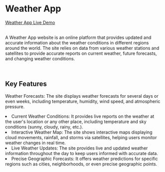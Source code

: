 <h1> Weather App </h1>
<a href="https://ahmedmabrouk84.github.io/Weather_Application/">Weather App Live Demo</a>
<br>
<br>
<p>A Weather App  website is an online platform that provides updated and accurate information about the weather conditions in different regions around the world. The site relies on data from various weather stations and satellites to provide accurate reports on current weather, future forecasts, and changing weather conditions.</p>

 <br>
 <h2>Key Features</h2>
 
<p>Weather Forecasts: The site displays weather forecasts for several days or even weeks, including temperature, humidity, wind speed, and atmospheric pressure.</p>

<li>Current Weather Conditions: It provides live reports on the weather at the user's location or any other place, including temperature and sky conditions (sunny, cloudy, rainy, etc.).</li>
<li>Interactive Weather Map: The site shows interactive maps displaying cloud movements, rainfall, and storms via satellites, helping users monitor weather changes in real time.</li>
<li>Live Weather Updates: The site provides live and updated weather information throughout the day to keep users informed with accurate data.</li>
<li>Precise Geographic Forecasts: It offers weather predictions for specific regions such as cities, neighborhoods, or even precise geographic points.</li>
